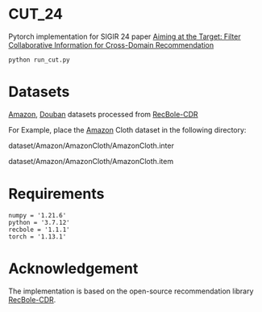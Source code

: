 # CUT_24
Pytorch implementation for SIGIR 24 paper [Aiming at the Target: Filter Collaborative Information for Cross-Domain Recommendation](https://dl.acm.org/doi/10.1145/3626772.3657713)
```
python run_cut.py
```

# Datasets
[Amazon](https://recbole.s3-accelerate.amazonaws.com/CrossDomain/Amazon.zip), [Douban](https://recbole.s3-accelerate.amazonaws.com/CrossDomain/Douban.zip) datasets processed from [RecBole-CDR](https://github.com/RUCAIBox/RecBole-CDR)

For Example, place the [Amazon](https://recbole.s3-accelerate.amazonaws.com/CrossDomain/Amazon.zip) Cloth dataset in the following directory: 

dataset/Amazon/AmazonCloth/AmazonCloth.inter

dataset/Amazon/AmazonCloth/AmazonCloth.item


# Requirements

```
numpy = '1.21.6'
python = '3.7.12'
recbole = '1.1.1'
torch = '1.13.1'
```

# Acknowledgement

The implementation is based on the open-source recommendation library [RecBole-CDR](https://github.com/RUCAIBox/RecBole-CDR).
